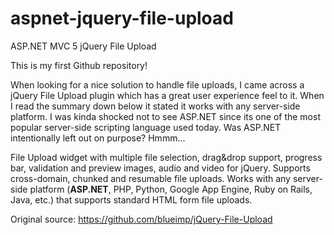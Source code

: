 # aspnet-jquery-file-upload
ASP.NET MVC 5 jQuery File Upload

This is my first Github repository!

When looking for a nice solution to handle file uploads, I came across a jQuery File Upload plugin which has a great user experience feel to it. When I read the summary down below it stated it works with any server-side platform. I was kinda shocked not to see ASP.NET since its one of the most popular server-side scripting language used today. Was ASP.NET intentionally left out on purpose? Hmmm...

File Upload widget with multiple file selection, drag&drop support, progress bar, validation and preview images, audio and video for jQuery. Supports cross-domain, chunked and resumable file uploads. Works with any server-side platform (**ASP.NET**, PHP, Python, Google App Engine, Ruby on Rails, Java, etc.) that supports standard HTML form file uploads.

Original source: https://github.com/blueimp/jQuery-File-Upload
